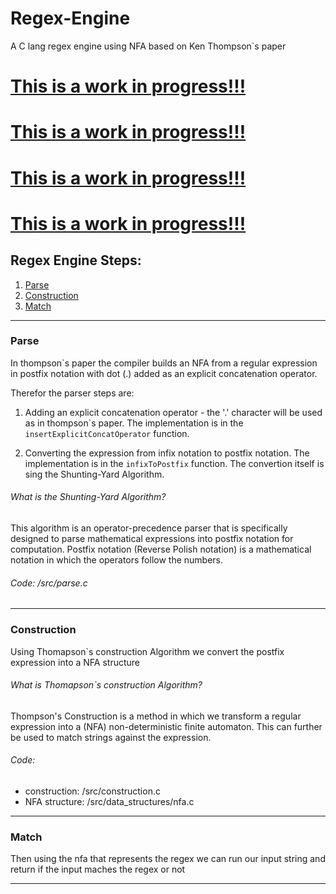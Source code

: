 # Regex-Engine
A C lang regex engine using NFA based on Ken Thompson`s paper

# <ins>This is a work in progress!!!
# <ins>This is a work in progress!!!
# <ins>This is a work in progress!!!
# <ins>This is a work in progress!!!



## Regex Engine Steps:

1. [Parse](#parse)
2. [Construction](#construction)
3. [Match](#match)

--------


### Parse
In thompson`s paper the compiler builds an NFA from a regular expression in postfix notation with dot (.) added as an explicit concatenation operator.

Therefor the parser steps are:
1. Adding an explicit concatenation operator - the '.' character will be used as in thompson\`s paper. The implementation is in the `insertExplicitConcatOperator` function.


2. Converting the expression from infix notation to postfix notation. The implementation is in the `infixToPostfix` function.
The convertion itself is sing the Shunting-Yard Algorithm.

###### What is the Shunting-Yard Algorithm?
This algorithm is an operator-precedence parser that is specifically designed to parse mathematical expressions into postfix notation for computation. Postfix notation (Reverse Polish notation) is a mathematical notation in which the operators follow the numbers.

######  Code: /src/parse.c

---------------------------------


### Construction
Using Thomapson`s construction Algorithm we convert the postfix expression into a NFA structure

###### What is Thomapson`s construction Algorithm?

Thompson's Construction is a method in which we transform a regular expression
into a (NFA) non-deterministic finite automaton.
This can further be used to match strings against the expression.

###### Code:
* construction: /src/construction.c
* NFA structure: /src/data_structures/nfa.c

----------

### Match
Then using the nfa that represents the regex we can run our input string and return if the input maches the regex or not


----------------